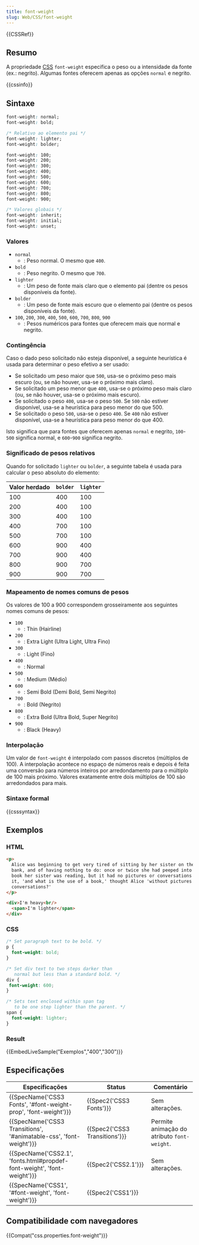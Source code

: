 ```yaml
---
title: font-weight
slug: Web/CSS/font-weight
---
```

{{CSSRef}}

## Resumo

A propriedade [CSS](/pt-BR/docs/CSS) `font-weight` especifica o peso ou a intensidade da fonte (ex.: negrito). Algumas fontes oferecem apenas as opções `normal` e negrito.

{{cssinfo}}

## Sintaxe

```css
font-weight: normal;
font-weight: bold;

/* Relativo ao elemento pai */
font-weight: lighter;
font-weight: bolder;

font-weight: 100;
font-weight: 200;
font-weight: 300;
font-weight: 400;
font-weight: 500;
font-weight: 600;
font-weight: 700;
font-weight: 800;
font-weight: 900;

/* Valores globais */
font-weight: inherit;
font-weight: initial;
font-weight: unset;
```

### Valores

- `normal`
  - : Peso normal. O mesmo que `400`.
- `bold`
  - : Peso negrito. O mesmo que `700`.
- `lighter`
  - : Um peso de fonte mais claro que o elemento pai (dentre os pesos disponíveis da fonte).
- `bolder`
  - : Um peso de fonte mais escuro que o elemento pai (dentre os pesos disponíveis da fonte).
- `100`, `200`, `300`, `400`, `500`, `600`, `700`, `800`, `900`
  - : Pesos numéricos para fontes que oferecem mais que normal e negrito.

### Contingência

Caso o dado peso solicitado não esteja disponível, a seguinte heurística é usada para determinar o peso efetivo a ser usado:

- Se solicitado um peso maior que `500`, usa-se o próximo peso mais escuro (ou, se não houver, usa-se o próximo mais claro).
- Se solicitado um peso menor que `400`, usa-se o próximo peso mais claro (ou, se não houver, usa-se o próximo mais escuro).
- Se solicitado o peso `400`, usa-se o peso `500`. Se `500` não estiver disponível, usa-se a heurística para peso menor do que 500.
- Se solicitado o peso `500`, usa-se o peso `400`. Se `400` não estiver disponível, usa-se a heurística para peso menor do que 400.

Isto significa que para fontes que oferecem apenas `normal` e negrito, `100`-`500` significa normal, e `600`-`900` significa negrito.

### Significado de pesos relativos

Quando for solicitado `lighter` ou `bolder`, a seguinte tabela é usada para calcular o peso absoluto do elemento:

| Valor herdado | `bolder` | `lighter` |
| ------------- | -------- | --------- |
| 100           | 400      | 100       |
| 200           | 400      | 100       |
| 300           | 400      | 100       |
| 400           | 700      | 100       |
| 500           | 700      | 100       |
| 600           | 900      | 400       |
| 700           | 900      | 400       |
| 800           | 900      | 700       |
| 900           | 900      | 700       |

### Mapeamento de nomes comuns de pesos

Os valores de 100 a 900 correspondem grosseiramente aos seguintes nomes comuns de pesos:

- `100`
  - : Thin (Hairline)
- `200`
  - : Extra Light (Ultra Light, Ultra Fino)
- `300`
  - : Light (Fino)
- `400`
  - : Normal
- `500`
  - : Medium (Médio)
- `600`
  - : Semi Bold (Demi Bold, Semi Negrito)
- `700`
  - : Bold (Negrito)
- `800`
  - : Extra Bold (Ultra Bold, Super Negrito)
- `900`
  - : Black (Heavy)

### Interpolação

Um valor de `font-weight` é interpolado com passos discretos (múltiplos de 100). A interpolação acontece no espaço de números reais e depois é feita uma conversão para números inteiros por arredondamento para o múltiplo de 100 mais próximo. Valores exatamente entre dois múltiplos de 100 são arredondados para mais.

### Sintaxe formal

{{csssyntax}}

## Exemplos

### HTML

```html
<p>
  Alice was beginning to get very tired of sitting by her sister on the
  bank, and of having nothing to do: once or twice she had peeped into the
  book her sister was reading, but it had no pictures or conversations in
  it, 'and what is the use of a book,' thought Alice 'without pictures or
  conversations?'
</p>

<div>I'm heavy<br/>
  <span>I'm lighter</span>
</div>
```

### CSS

```css
/* Set paragraph text to be bold. */
p {
  font-weight: bold;
}

/* Set div text to two steps darker than
   normal but less than a standard bold. */
div {
 font-weight: 600;
}

/* Sets text enclosed within span tag
   to be one step lighter than the parent. */
span {
  font-weight: lighter;
}
```

### Result

{{EmbedLiveSample("Exemplos","400","300")}}

## Especificações

| Especificações                                                                                   | Status                                   | Comentário                                  |
| ------------------------------------------------------------------------------------------------ | ---------------------------------------- | ------------------------------------------- |
| {{SpecName('CSS3 Fonts', '#font-weight-prop', 'font-weight')}}             | {{Spec2('CSS3 Fonts')}}         | Sem alterações.                             |
| {{SpecName('CSS3 Transitions', '#animatable-css', 'font-weight')}}         | {{Spec2('CSS3 Transitions')}} | Permite animação do atributo `font-weight`. |
| {{SpecName('CSS2.1', 'fonts.html#propdef-font-weight', 'font-weight')}} | {{Spec2('CSS2.1')}}                 | Sem alterações.                             |
| {{SpecName('CSS1', '#font-weight', 'font-weight')}}                             | {{Spec2('CSS1')}}                 |                                             |

## Compatibilidade com navegadores

{{Compat("css.properties.font-weight")}}
